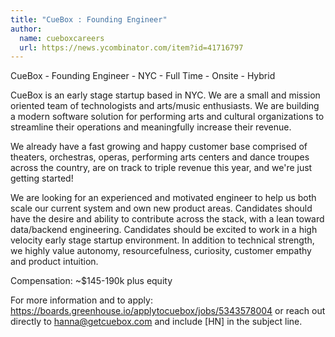 ```yaml
---
title: "CueBox : Founding Engineer"
author:
  name: cueboxcareers
  url: https://news.ycombinator.com/item?id=41716797
---
```

CueBox - Founding Engineer - NYC - Full Time - Onsite - Hybrid

CueBox is an early stage startup based in NYC. We are a small and mission oriented team of technologists and arts&#x2F;music enthusiasts. We are building a modern software solution for performing arts and cultural organizations to streamline their operations and meaningfully increase their revenue.

We already have a fast growing and happy customer base comprised of theaters, orchestras, operas, performing arts centers and dance troupes across the country, are on track to triple revenue this year, and we&#x27;re just getting started!

We are looking for an experienced and motivated engineer to help us both scale our current system and own new product areas. Candidates should have the desire and ability to contribute across the stack, with a lean toward data&#x2F;backend engineering. Candidates should be excited to work in a high velocity early stage startup environment. In addition to technical strength, we highly value autonomy, resourcefulness, curiosity, customer empathy and product intuition.

Compensation: ~$145-190k plus equity

For more information and to apply:  <a href="https:&#x2F;&#x2F;boards.greenhouse.io&#x2F;applytocuebox&#x2F;jobs&#x2F;5343578004" rel="nofollow">https:&#x2F;&#x2F;boards.greenhouse.io&#x2F;applytocuebox&#x2F;jobs&#x2F;5343578004</a> or reach out directly to hanna@getcuebox.com and include [HN] in the subject line.
<JobApplication />
